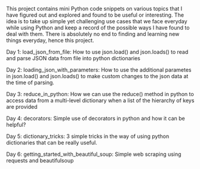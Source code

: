 This project contains mini Python code snippets on various topics that I have figured out and explored and found to be useful or interesting. The idea is to take up simple yet challenging use cases that we face everyday while using Python and keep a record of the possible ways I have found to deal with them. There is absolutely no end to finding and learning new things everyday, hence this project.

Day 1: load_json_from_file: How to use json.load() and json.loads() to read and parse JSON data from file into python dictionaries

Day 2: loading_json_with_parameters: How to use the additional parametes in json.load() and json.loads() to make custom changes to the json data at the time of parsing.

Day 3: reduce_in_python: How we can use the reduce() method in python to access data from a multi-level dictionary when a list of the hierarchy of keys are provided

Day 4: decorators: Simple use of decorators in python and how it can be helpful?

Day 5: dictionary_tricks: 3 simple tricks in the way of using python dictionaries that can be really useful.

Day 6: getting_started_with_beautiful_soup: Simple web scraping using requests and beautifulsoup

